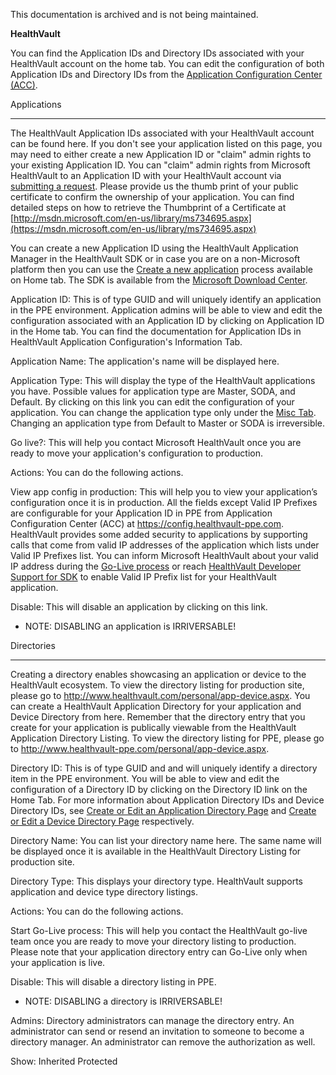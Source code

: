 This documentation is archived and is not being maintained.

**HealthVault**

<span></span>
You can find the Application IDs and Directory IDs associated with your HealthVault account on the home tab. You can edit the configuration of both Application IDs and Directory IDs from the [Application Configuration Center (ACC)](https://msdn.microsoft.com/en-us/healthvault/jj127439).

<span id="Applications"></span>

<span class="LW_CollapsibleArea_TitleAhref"><span class="cl_CollapsibleArea_expanding LW_CollapsibleArea_Img"></span><span class="LW_CollapsibleArea_Title">Applications</span></span>
<a href="/en-us/library/jj551268.aspx#Anchor_0" class="LW_CollapsibleArea_Anchor_Img" title="Right-click to copy and share the link for this section"></a>

------------------------------------------------------------------------

<span id="sectionToggleID0EBAAA"></span>
The HealthVault Application IDs associated with your HealthVault account can be found here. If you don't see your application listed on this page, you may need to either create a new Application ID or "claim" admin rights to your existing Application ID. You can "claim" admin rights from Microsoft HealthVault to an Application ID with your HealthVault account via [submitting a request](https://config.healthvault-ppe.com/ReclaimExistingApplication.aspx). Please provide us the thumb print of your public certificate to confirm the ownership of your application. You can find detailed steps on how to retrieve the Thumbprint of a Certificate at [http://msdn.microsoft.com/en-us/library/ms734695.aspx](https://msdn.microsoft.com/en-us/library/ms734695.aspx)

You can create a new Application ID using the HealthVault Application Manager in the HealthVault SDK or in case you are on a non-Microsoft platform then you can use the [Create a new application](http://www.url.com) process available on Home tab. The SDK is available from the [Microsoft Download Center](https://www.microsoft.com/downloads/details.aspx?FamilyID=95e14343-fb98-4549-bd29-225a59423cc9).

<span class="label">Application ID</span>: This is of type GUID and will uniquely identify an application in the PPE environment. Application admins will be able to view and edit the configuration associated with an Application ID by clicking on Application ID in the Home tab. You can find the documentation for Application IDs in HealthVault Application Configuration's Information Tab.

<span class="label">Application Name</span>: The application's name will be displayed here.

<span class="label">Application Type</span>: This will display the type of the HealthVault applications you have. Possible values for application type are Master, SODA, and Default. By clicking on this link you can edit the configuration of your application. You can change the application type only under the <span>[Misc Tab](acc-misc-tab.md)</span>. Changing an application type from <span class="label">Default</span> to <span class="label">Master</span> or <span class="label">SODA</span> is irreversible.

<span class="label">Go live?</span>: This will help you contact Microsoft HealthVault once you are ready to move your application's configuration to production.

<span class="label">Actions</span>: You can do the following actions.

<span class="label">View app config in production</span>: This will help you to view your application’s configuration once it is in production. All the fields except <span class="label">Valid IP Prefixes</span> are configurable for your Application ID in PPE from Application Configuration Center (ACC) at <https://config.healthvault-ppe.com>. HealthVault provides some added security to applications by supporting calls that come from valid IP addresses of the application which lists under <span class="label">Valid IP Prefixes</span> list. You can inform Microsoft HealthVault about your valid IP address during the [Go-Live process](https://msdn.microsoft.com/en-us/healthvault/bb962148.aspx) or reach [HealthVault Developer Support for SDK](https://support.microsoft.com/oas/default.aspx?prid=13388) to enable <span class="label">Valid IP Prefix</span> list for your HealthVault application.

<span class="label">Disable</span>: This will disable an application by clicking on this link.

-   <span class="label">NOTE:</span> DISABLING an application is IRRIVERSABLE!

<span id="Directories"></span>

<span class="LW_CollapsibleArea_TitleAhref"><span class="cl_CollapsibleArea_expanding LW_CollapsibleArea_Img"></span><span class="LW_CollapsibleArea_Title">Directories</span></span>
<a href="/en-us/library/jj551268.aspx#Anchor_1" class="LW_CollapsibleArea_Anchor_Img" title="Right-click to copy and share the link for this section"></a>

------------------------------------------------------------------------

<span id="sectionToggleID0EAAAA"></span>
Creating a directory enables showcasing an application or device to the HealthVault ecosystem. To view the directory listing for production site, please go to <http://www.healthvault.com/personal/app-device.aspx>. You can create a HealthVault Application Directory for your application and Device Directory from here. Remember that the directory entry that you create for your application is publically viewable from the HealthVault Application Directory Listing. To view the directory listing for PPE, please go to <http://www.healthvault-ppe.com/personal/app-device.aspx>.

<span class="label">Directory ID</span>: This is of type GUID and and will uniquely identify a directory item in the PPE environment. You will be able to view and edit the configuration of a Directory ID by clicking on the <span class="label">Directory ID</span> link on the <span class="label">Home Tab</span>. For more information about Application Directory IDs and Device Directory IDs, see <span>[Create or Edit an Application Directory Page](acc-create-or-edit-an-application-directory-page.md)</span> and <span>[Create or Edit a Device Directory Page](acc-create-or-edit-a-device-directory-page.md)</span> respectively.

<span class="label">Directory Name</span>: You can list your directory name here. The same name will be displayed once it is available in the HealthVault Directory Listing for production site.

<span class="label">Directory Type</span>: This displays your directory type. HealthVault supports application and device type directory listings.

<span class="label">Actions</span>: You can do the following actions.

<span class="label">Start Go-Live process</span>: This will help you contact the HealthVault go-live team once you are ready to move your directory listing to production. Please note that your application directory entry can Go-Live only when your application is live.

<span class="label">Disable</span>: This will disable a directory listing in PPE.

-   <span class="label">NOTE:</span> DISABLING a directory is IRRIVERSABLE!

<span class="label">Admins</span>: Directory administrators can manage the directory entry. An administrator can send or resend an invitation to someone to become a directory manager. An administrator can remove the authorization as well.

<span>Show:</span> Inherited Protected
